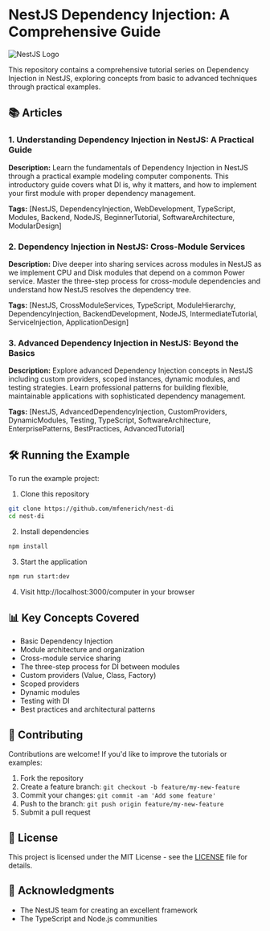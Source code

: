 # NestJS Dependency Injection: A Comprehensive Guide

![NestJS Logo](https://nestjs.com/img/logo_text.svg)

This repository contains a comprehensive tutorial series on Dependency Injection in NestJS, exploring concepts from basic to advanced techniques through practical examples.

## 📚 Articles

### 1. Understanding Dependency Injection in NestJS: A Practical Guide

**Description:** Learn the fundamentals of Dependency Injection in NestJS through a practical example modeling computer components. This introductory guide covers what DI is, why it matters, and how to implement your first module with proper dependency management.

**Tags:** [NestJS, DependencyInjection, WebDevelopment, TypeScript, Modules, Backend, NodeJS, BeginnerTutorial, SoftwareArchitecture, ModularDesign]

### 2. Dependency Injection in NestJS: Cross-Module Services

**Description:** Dive deeper into sharing services across modules in NestJS as we implement CPU and Disk modules that depend on a common Power service. Master the three-step process for cross-module dependencies and understand how NestJS resolves the dependency tree.

**Tags:** [NestJS, CrossModuleServices, TypeScript, ModuleHierarchy, DependencyInjection, BackendDevelopment, NodeJS, IntermediateTutorial, ServiceInjection, ApplicationDesign]

### 3. Advanced Dependency Injection in NestJS: Beyond the Basics

**Description:** Explore advanced Dependency Injection concepts in NestJS including custom providers, scoped instances, dynamic modules, and testing strategies. Learn professional patterns for building flexible, maintainable applications with sophisticated dependency management.

**Tags:** [NestJS, AdvancedDependencyInjection, CustomProviders, DynamicModules, Testing, TypeScript, SoftwareArchitecture, EnterprisePatterns, BestPractices, AdvancedTutorial]

## 🛠️ Running the Example

To run the example project:

1. Clone this repository
```bash
git clone https://github.com/mfenerich/nest-di
cd nest-di
```

2. Install dependencies
```bash
npm install
```

3. Start the application
```bash
npm run start:dev
```

4. Visit http://localhost:3000/computer in your browser

## 📊 Key Concepts Covered

- Basic Dependency Injection
- Module architecture and organization
- Cross-module service sharing
- The three-step process for DI between modules
- Custom providers (Value, Class, Factory)
- Scoped providers
- Dynamic modules
- Testing with DI
- Best practices and architectural patterns

## 🤝 Contributing

Contributions are welcome! If you'd like to improve the tutorials or examples:

1. Fork the repository
2. Create a feature branch: `git checkout -b feature/my-new-feature`
3. Commit your changes: `git commit -am 'Add some feature'`
4. Push to the branch: `git push origin feature/my-new-feature`
5. Submit a pull request

## 📝 License

This project is licensed under the MIT License - see the [LICENSE](LICENSE) file for details.

## 🙏 Acknowledgments

- The NestJS team for creating an excellent framework
- The TypeScript and Node.js communities